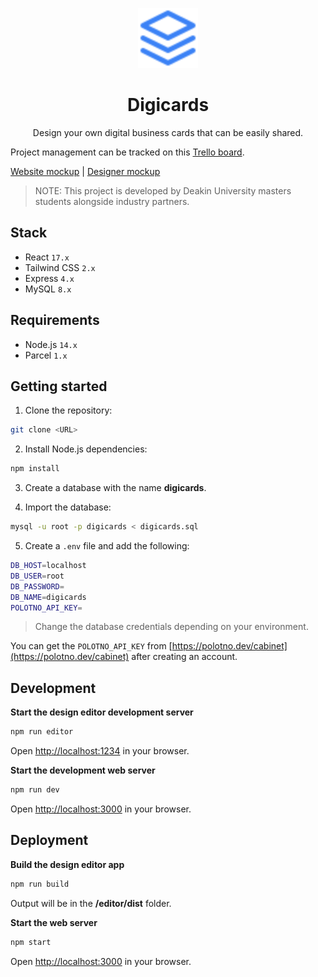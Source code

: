 <p align="center">
  <img src="public/img/icon.svg" width="96" alt="Icon" />
</p>

<h1 align="center">Digicards</h1>

<p align="center">Design your own digital business cards that can be easily shared.</p>

Project management can be tracked on this [Trello board](https://trello.com/b/euocxOCd/topexcel-trello).

[Website mockup](https://yiu50b.axshare.com) | [Designer mockup](https://4twccs.axshare.com)

> NOTE: This project is developed by Deakin University masters students alongside industry partners.

## Stack

- React `17.x`
- Tailwind CSS `2.x`
- Express `4.x`
- MySQL `8.x`

## Requirements

- Node.js `14.x`
- Parcel `1.x`

## Getting started

1. Clone the repository:

```sh
git clone <URL>
```

2. Install Node.js dependencies:

```sh
npm install
```

3. Create a database with the name **digicards**.

4. Import the database:

```sh
mysql -u root -p digicards < digicards.sql
```

5. Create a `.env` file and add the following:

```sh
DB_HOST=localhost
DB_USER=root
DB_PASSWORD=
DB_NAME=digicards
POLOTNO_API_KEY=
```

> Change the database credentials depending on your environment.

You can get the `POLOTNO_API_KEY` from [https://polotno.dev/cabinet](https://polotno.dev/cabinet) after creating an account.

## Development

**Start the design editor development server**

```sh
npm run editor
```

Open [http://localhost:1234](http://localhost:1234) in your browser.

**Start the development web server**

```sh
npm run dev
```

Open [http://localhost:3000](http://localhost:3000) in your browser.

## Deployment

**Build the design editor app**

```sh
npm run build
```

Output will be in the **/editor/dist** folder.

**Start the web server**

```sh
npm start
```

Open [http://localhost:3000](http://localhost:3000) in your browser.
